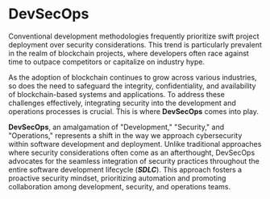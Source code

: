 # DevSecOps
Conventional development methodologies frequently prioritize swift project deployment over security considerations. This trend is particularly prevalent in the realm of blockchain projects, where developers often race against time to outpace competitors or capitalize on industry hype.

As the adoption of blockchain continues to grow across various industries, so does the need to safeguard the integrity, confidentiality, and availability of blockchain-based systems and applications. To address these challenges effectively, integrating security into the development and operations processes is crucial. This is where **DevSecOps** comes into play.

**DevSecOps**, an amalgamation of "Development," "Security," and "Operations," represents a shift in the way we approach cybersecurity within software development and deployment. Unlike traditional approaches where security considerations often come as an afterthought, DevSecOps advocates for the seamless integration of security practices throughout the entire software development lifecycle (***SDLC***). This approach fosters a proactive security mindset, prioritizing automation and promoting collaboration among development, security, and operations teams.